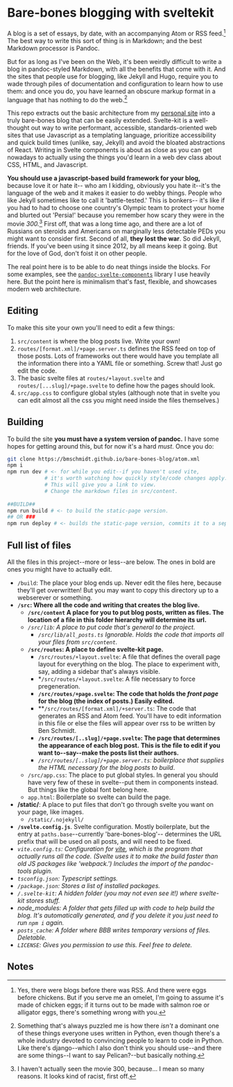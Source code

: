 # Bare-bones blogging with sveltekit

A blog is a set of essays, by date, with an accompanying Atom or RSS feed.[^1]
The best way to write this sort of thing is in Markdown; and the best Markdown
processor is Pandoc.

But for as long as I've been on the Web, it's been weirdly difficult to write a blog in
pandoc-styled Markdown, with all the benefits that come with it. And the sites that people use for blogging,
like Jekyll and Hugo, require you to wade through piles of documentation and configuration to learn
how to use them: and once you do, you have learned an obscure markup format in a language that 
has nothing to do the web.[^2]

This repo extracts out the basic architecture from my [personal site](https://benschmidt.org)
into a truly bare-bones blog that can be easily extended. Svelte-kit is a well-thought
out way to write performant, accessible, standards-oriented web sites that use Javascript as
a templating language, prioritize accessibility and quick build times (unlike, say, Jekyll)
and avoid the bloated abstractions of React. Writing in Svelte components is about as close as you can
get nowadays to actually using the things you'd learn in a web dev class about CSS, HTML, and Javascript.

**You should use a javascript-based build framework for your blog,** because love it or hate it--
who am I kidding, obviously you hate it--it's the language of the web and it makes it easier to do
webby things. People who like Jekyll sometimes like to call it 'battle-tested.' This is bonkers--
it's like if you had to had to choose one country's Olympic team to protect your home and blurted 
out 'Persia!' because you remember how scary they were in the movie *300.*[^3] First off, that was
a long time ago, and there are a lot of Russians on steroids and Americans on marginally less 
detectable PEDs you might want to consider first. Second of all, **they lost the war**. So
did Jekyll, friends. If you've been using it since 2012, by all means keep it going. But for the 
love of God, don't foist it on other people.

The real point here is to be able to do neat things inside the blocks. For some examples, see
the [`pandoc-svelte-components`](https://github.com/bmschmidt/pandoc-svelte-components) library I use
heavily here. But the point here is minimalism that's fast, flexible, and showcases modern web architecture.

## Editing

To make this site your own you'll need to edit a few things:

1. `src/content` is where the blog posts live. Write your own!
2. `routes/[format.xml]/+page.server.ts` defines the RSS feed on top of those posts.
   Lots of frameworks out there would have you template all the information there into a YAML file
   or something. Screw that! Just go edit the code.
3. The basic svelte files at `routes/+layout.svelte` and `routes/[...slug]/+page.svelte` to define how
   the pages should look.
4. `src/app.css` to configure global styles (although note that in svelte you can edit almost all the css
   you might need inside the files themselves.)

## Building

To build the site **you must have a system version of pandoc.** I have some hopes for getting around this,
but for now it's a hard *must*. Once you do:

```sh
git clone https://bmschmidt.github.io/bare-bones-blog/atom.xml
npm i
npm run dev # <- for while you edit--if you haven't used vite,
            # it's worth watching how quickly style/code changes apply.
            # This will give you a link to view.
            # Change the markdown files in src/content.
            
##BUILD##
npm run build # <- to build the static-page version.
## OR ###
npm run deploy # <- builds the static-page version, commits it to a separate branch called gh-pages, and uploads to github.
```

## Full list of files

All the files in this project--more or less--are below. The ones in bold are ones you might have to 
actually edit.

- `/build`: The place your blog ends up. Never edit the files here, because they'll get overwritten!
  But you may want to copy this directory up to a webserever or something.
- **`/src`: Where all the code and writing that creates the blog live.**
  - **`/src/content` A place for **you** to put blog posts, written as files. The**
    **location of a file in this folder hierarchy will determine its url.**
  - *`/src/lib`: A place to put code that's general to the project.*
    - *`/src/lib/all_posts.ts` Ignorable. Holds the code that imports all your files from `src/content`.*
  - **`/src/routes`: A place to define svelte-kit page.**
    - `/src/routes/+layout.svelte`: A file that defines the overall page layout for everything on the blog. The place to experiment
      with, say, adding a sidebar that's always visible.
    - *`/src/routes/+layout.svelte`: A file necessary to force pregeneration.
    - **`/src/routes/+page.svelte`: The code that holds the *front page* for the blog (the index of posts.) Easily edited.**
    - **`/src/routes/[format.xml]/+server.ts`: The code that generates an RSS and Atom feed. You'll have to edit information
      in this file or else the files will appear over rss to be written by Ben Schmidt.
    - **`/src/routes/[..slug]/+page.svelte`: The page that determines the appearance of each blog post.**
      **This is the file to edit if you want to--say--make the posts list their authors.**
    - *`/src/routes/[..slug]/+page.server.ts`: boilerplace that supplies the HTML necessary for the blog posts to build*.
  - `/src/app.css`: The place to put global styles. In general you should have very few of these in svelte--put them in 
    components instead. But things like the global font belong here.
  - `app.html`: Boilerplate so svelte can build the page.
- **/static/**: A place to put files that don't go through svelte you want on your page, like images.
  - `/static/.nojekyll/`
- **`/svelte.config.js`**. Svelte configuration. Mostly boilerplate, but the entry at `paths.base`--currently 'bare-bones-blog'--
  determines the URL prefix that will be used on all posts, and will need to be fixed.
- *`vite.config.ts`: Configuration for [vite](https://vitejs.dev), which is the program that actually*
  *runs all the code. (Svelte uses it to make the build faster than old JS packages like 'webpack.')*
  *Includes the import of the pandoc-tools plugin.*
- *`tsconfig.json`: Typescript settings.*
- *`/package.json`: Stores a list of installed packages.*
- *`/.svelte-kit`: A hidden folder (you may not even see it!) where svelte-kit stores stuff.*
- *node_modules: A folder that gets filled up with code to help build the blog. It's automatically*
  *generated, and if you delete it you just need to run `npm i` again.*
- *`posts_cache`: A folder where BBB writes temporary versions of files. Deletable.*
- *`LICENSE`: Gives you permission to use this. Feel free to delete.*


## Notes

[^1]:
    Yes, there were blogs before there was RSS. And there were eggs before chickens.
    But if you serve me an omelet, I'm going to assume it's made of chicken eggs; if it turns
    out to be made with salmon roe or alligator eggs, there's something wrong with you.

[^2]:
    Something that's always puzzled me is how there *isn't* a dominant one of these things everyone uses
    written in Python, even though there's a whole industry devoted to convincing people to learn
    to code in Python. Like there's django--which I also don't think you should use--and there
    are some things--I want to say Pelican?--but basically nothing.

[^3]:
    I haven't actually seen the movie 300, because... I mean so many reasons. It looks kind of racist, first off.
